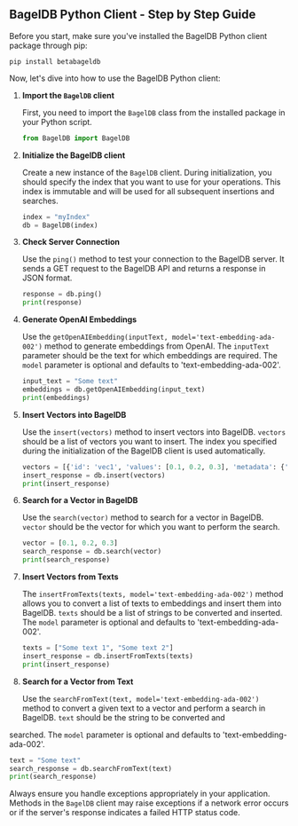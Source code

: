 ## BagelDB Python Client - Step by Step Guide

Before you start, make sure you've installed the BagelDB Python client package through pip:

```shell
pip install betabageldb
```

Now, let's dive into how to use the BagelDB Python client:

1. **Import the `BagelDB` client**

   First, you need to import the `BagelDB` class from the installed package in your Python script.

   ```python
   from BagelDB import BagelDB
   ```

2. **Initialize the BagelDB client**

   Create a new instance of the `BagelDB` client. During initialization, you should specify the index that you want to use for your operations. This index is immutable and will be used for all subsequent insertions and searches.

   ```python
   index = "myIndex"
   db = BagelDB(index)
   ```

3. **Check Server Connection**

   Use the `ping()` method to test your connection to the BagelDB server. It sends a GET request to the BagelDB API and returns a response in JSON format.

   ```python
   response = db.ping()
   print(response)
   ```

4. **Generate OpenAI Embeddings**

   Use the `getOpenAIEmbedding(inputText, model='text-embedding-ada-002')` method to generate embeddings from OpenAI. The `inputText` parameter should be the text for which embeddings are required. The `model` parameter is optional and defaults to 'text-embedding-ada-002'.

   ```python
   input_text = "Some text"
   embeddings = db.getOpenAIEmbedding(input_text)
   print(embeddings)
   ```

5. **Insert Vectors into BagelDB**

   Use the `insert(vectors)` method to insert vectors into BagelDB. `vectors` should be a list of vectors you want to insert. The index you specified during the initialization of the BagelDB client is used automatically.

   ```python
   vectors = [{'id': 'vec1', 'values': [0.1, 0.2, 0.3], 'metadata': {'key': 'value'}}]
   insert_response = db.insert(vectors)
   print(insert_response)
   ```

6. **Search for a Vector in BagelDB**

   Use the `search(vector)` method to search for a vector in BagelDB. `vector` should be the vector for which you want to perform the search.

   ```python
   vector = [0.1, 0.2, 0.3]
   search_response = db.search(vector)
   print(search_response)
   ```

7. **Insert Vectors from Texts**

   The `insertFromTexts(texts, model='text-embedding-ada-002')` method allows you to convert a list of texts to embeddings and insert them into BagelDB. `texts` should be a list of strings to be converted and inserted. The `model` parameter is optional and defaults to 'text-embedding-ada-002'.

   ```python
   texts = ["Some text 1", "Some text 2"]
   insert_response = db.insertFromTexts(texts)
   print(insert_response)
   ```

8. **Search for a Vector from Text**

   Use the `searchFromText(text, model='text-embedding-ada-002')` method to convert a given text to a vector and perform a search in BagelDB. `text` should be the string to be converted and

 searched. The `model` parameter is optional and defaults to 'text-embedding-ada-002'.

   ```python
   text = "Some text"
   search_response = db.searchFromText(text)
   print(search_response)
   ```

Always ensure you handle exceptions appropriately in your application. Methods in the `BagelDB` client may raise exceptions if a network error occurs or if the server's response indicates a failed HTTP status code.

